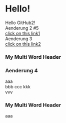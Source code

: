 # Hello!<br>
Hello GitHub2!<br>
Aenderung 2 #5  
[click on this link1](#Aenderung-4)  
Aenderung 3  
[click on this link2](#my-multi-word-header)
### My Multi Word Header
### Aenderung 4  
aaa  
bbb 
ccc 
kkk  
vvv  
### My Multi Word Header  
aaa
